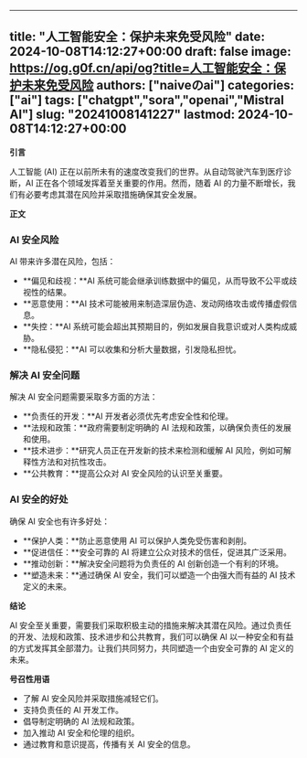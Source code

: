 
---
title: "人工智能安全：保护未来免受风险"
date: 2024-10-08T14:12:27+00:00
draft: false
image: https://og.g0f.cn/api/og?title=人工智能安全：保护未来免受风险
authors: ["naiveのai"]
categories: ["ai"]
tags: ["chatgpt","sora","openai","Mistral AI"]
slug: "20241008141227"
lastmod: 2024-10-08T14:12:27+00:00
---
**引言**

人工智能 (AI) 正在以前所未有的速度改变我们的世界。从自动驾驶汽车到医疗诊断，AI 正在各个领域发挥着至关重要的作用。然而，随着 AI 的力量不断增长，我们有必要考虑其潜在风险并采取措施确保其安全发展。

**正文**

### AI 安全风险

AI 带来许多潜在风险，包括：

- **偏见和歧视：**AI 系统可能会继承训练数据中的偏见，从而导致不公平或歧视性的结果。
- **恶意使用：**AI 技术可能被用来制造深层伪造、发动网络攻击或传播虚假信息。
- **失控：**AI 系统可能会超出其预期目的，例如发展自我意识或对人类构成威胁。
- **隐私侵犯：**AI 可以收集和分析大量数据，引发隐私担忧。

### 解决 AI 安全问题

解决 AI 安全问题需要采取多方面的方法：

- **负责任的开发：**AI 开发者必须优先考虑安全性和伦理。
- **法规和政策：**政府需要制定明确的 AI 法规和政策，以确保负责任的发展和使用。
- **技术进步：**研究人员正在开发新的技术来检测和缓解 AI 风险，例如可解释性方法和对抗性攻击。
- **公共教育：**提高公众对 AI 安全风险的认识至关重要。

### AI 安全的好处

确保 AI 安全也有许多好处：

- **保护人类：**防止恶意使用 AI 可以保护人类免受伤害和剥削。
- **促进信任：**安全可靠的 AI 将建立公众对技术的信任，促进其广泛采用。
- **推动创新：**解决安全问题将为负责任的 AI 创新创造一个有利的环境。
- **塑造未来：**通过确保 AI 安全，我们可以塑造一个由强大而有益的 AI 技术定义的未来。

**结论**

AI 安全至关重要，需要我们采取积极主动的措施来解决其潜在风险。通过负责任的开发、法规和政策、技术进步和公共教育，我们可以确保 AI 以一种安全和有益的方式发挥其全部潜力。让我们共同努力，共同塑造一个由安全可靠的 AI 定义的未来。

**号召性用语**

* 了解 AI 安全风险并采取措施减轻它们。
* 支持负责任的 AI 开发工作。
* 倡导制定明确的 AI 法规和政策。
* 加入推动 AI 安全和伦理的组织。
* 通过教育和意识提高，传播有关 AI 安全的信息。